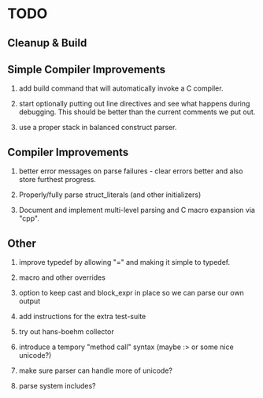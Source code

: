 # TODO

## Cleanup & Build

## Simple Compiler Improvements

1. add build command that will automatically invoke a C compiler.

1. start optionally putting out line directives and see what happens
   during debugging. This should be better than the current comments
   we put out.

1. use a proper stack in balanced construct parser.

## Compiler Improvements

1. better error messages on parse failures - clear errors better and
   also store furthest progress.

1. Properly/fully parse struct_literals (and other initializers)

1. Document and implement multi-level parsing and C macro expansion
   via "cpp".

## Other

1. improve typedef by allowing "=" and making it simple to typedef.

1. macro and other overrides

1. option to keep cast and block_expr in place so we can parse our own
   output

1. add instructions for the extra test-suite

1. try out hans-boehm collector

1. introduce a tempory "method call" syntax (maybe :> or some nice
   unicode?)

1. make sure parser can handle more of unicode?

1. parse system includes?
